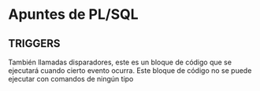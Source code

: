 # Apuntes de PL/SQL


## TRIGGERS

También llamadas disparadores, este es un bloque de código que se ejecutará
cuando cierto evento ocurra. Este bloque de código no se puede ejecutar con
comandos de ningún tipo
